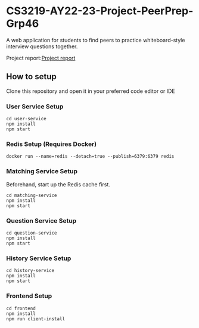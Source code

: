 # CS3219-AY22-23-Project-PeerPrep-Grp46
A web application for students to find peers to practice whiteboard-style interview 
questions together. 

Project report:<a href="46-ProjectReport.pdf" target="_blank">Project report</a>

## How to setup 
Clone this repository and open it in your preferred code editor or IDE 

### User Service Setup
```
cd user-service
npm install
npm start
```
### Redis Setup (Requires Docker)
```
docker run --name=redis --detach=true --publish=6379:6379 redis
```
### Matching Service Setup
Beforehand, start up the Redis cache first.
```
cd matching-service
npm install
npm start
```
### Question Service Setup
```
cd question-service
npm install
npm start
```
### History Service Setup
```
cd history-service
npm install
npm start
```
### Frontend Setup
```
cd frontend
npm install
npm run client-install
```


